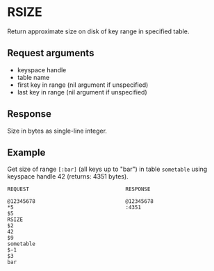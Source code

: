 
RSIZE
=====
Return approximate size on disk of key range in specified table.

Request arguments
-----------------

* keyspace handle
* table name
* first key in range (nil argument if unspecified)
* last key in range (nil argument if unspecified)

Response
--------
Size in bytes as single-line integer.

Example
-------

Get size of range `[:bar]` (all keys up to "bar") in table `sometable` using
keyspace handle 42 (returns: 4351 bytes).

    REQUEST                               RESPONSE
     
    @12345678                             @12345678    
    *5                                    :4351    
    $5                                    
    RSIZE                                
    $2                                  
    42                                 
    $9    
    sometable    
    $-1    
    $3    
    bar    
